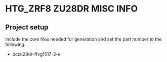 # HTG_ZRF8 ZU28DR MISC INFO

## Project setup
Include the core files needed for generation and set the part number to the following.

- xczu28dr-ffvg1517-2-e
